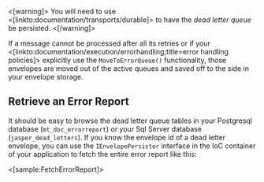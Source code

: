 <!--title:Dead Letter Envelopes-->

<[warning]>
You will need to use <[linkto:documentation/transports/durable]> to have the *dead letter queue* be persisted.
<[/warning]>

If a message cannot be processed after all its retries or if your <[linkto:documentation/execution/errorhandling;title=error handling policies]> explicitly use the `MoveToErrorQueue()` functionality, those envelopes are moved out of the active queues and saved
off to the side in your envelope storage.


## Retrieve an Error Report

It should be easy to browse the dead letter queue tables in your Postgresql database (`mt_doc_errorreport`) or your Sql Server database (`jasper_dead_letters`). If you know the envelope id of a dead letter envelope, you can use the `IEnvelopePersistor` interface in the IoC container of your application to
fetch the entire error report like this:

<[sample:FetchErrorReport]>